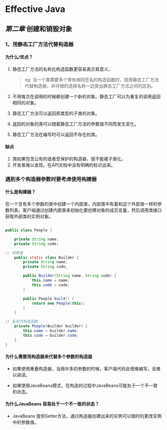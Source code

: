 # Effective Java

## *第二章* 创建和销毁对象

### 1、用静态工厂方法代替构造器

#### 为什么/优点？
 
1. 静态工厂方法的名称比构造函数更容易表示其意义。
     > eg. 当一个类需要多个带有相同签名的构造函数时，就用静态工厂方法代替构造器，并仔细的选择名称一边突出静态工厂方法之间的区别。

2. 不用每次在调用的时候都创建一个新的对象。静态工厂可以为重复的调用返回相同的对象。

3. 静态工厂方法可以返回原类型的子类的对象。

4. 返回的对象的类可以随着静态工厂方法的参数值不同而发生变化。

5. 静态工厂方法在编写时可以返回不存在的类。

#### 缺点

1.  类如果包含公有的或者受保护的构造器，就不能被子类化。
2. 开发者难以发现。在API文档中没有明确的标识出来。


### 遇到多个构造器参数时要考虑使用构建器

#### 什么是构建器？
在一个含有多个参数的类中创建一个内部类，内部类中有着和这个外部类一样的参数列表，客户端通过创建内部类来初始化要创建对象的成员变量，然后调用类接口获取外部类的实例对象。

```java

public class People {

    private String name;
    private String code;

// 构建器
    public static class Builder {
        private String name;
        private String code;

        public Builder(String name, String code) {
            this.name = name;
            this.code = code;
        }

        public People build() {
            return new People(this);
        }
    }

// 私有的构造函数
    private People(Builder builder) {
        this.name = builder.name;
        this.code = builder.code;
    }
}

```

#### 为什么需要用构造器来代替多个参数的构造器

* 如果使用重叠构造器，当用许多的参数的时候，客户端代码会很难编写，且难以阅读。

* 如果使用JavaBeans模式，在构造的过程中JavaBeans可能处于一个不一致的状态。

#### 为什么JavaBeans 容易处于一个不一致的状态？

* JavaBeans 提供Setter方法，通过构造器创建出来的实例可以随时的更改实例中的参数值。